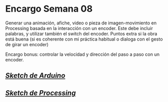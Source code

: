 # Encargo Semana 08

Generar una animación, afiche, video o pieza de imagen-movimiento en Processing basada en la interacción con un encoder. Este debe incluir palabras, y utilizar también el switch del encoder. Puntos extra si la obra está buena (si es coherente con mi práctica habitual o dialoga con el gesto de girar un encoder)

Encargo bonus: controlar la velocidad y dirección del paso a paso con un encoder.

## [***Sketch de Arduino***](https://github.com/Martobrave/taco122-037-bitacora-martobrave/blob/ecda3d5b01520c429b69d4efa22e35bd98e778b1/Semana%2008/Encargo%20Semana%2008/Encargo08tacoarduino.ino)

## [***Sketch de Processing***](https://github.com/Martobrave/taco122-037-bitacora-martobrave/blob/ecda3d5b01520c429b69d4efa22e35bd98e778b1/Semana%2008/Encargo%20Semana%2008/Encargo08tacoprocesing.pde)
